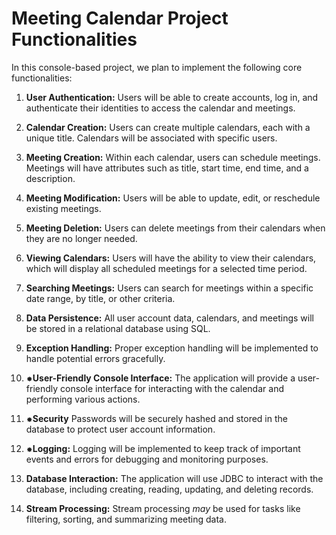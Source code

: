 # Meeting Calendar Project Functionalities

In this console-based project, we plan to implement the following core functionalities:

1. **User Authentication:** Users will be able to create accounts, log in, and authenticate their identities to access the calendar and meetings.

2. **Calendar Creation:** Users can create multiple calendars, each with a unique title. Calendars will be associated with specific users.

3. **Meeting Creation:** Within each calendar, users can schedule meetings. Meetings will have attributes such as title, start time, end time, and a description.

4. **Meeting Modification:** Users will be able to update, edit, or reschedule existing meetings.

5. **Meeting Deletion:** Users can delete meetings from their calendars when they are no longer needed.

6. **Viewing Calendars:** Users will have the ability to view their calendars, which will display all scheduled meetings for a selected time period.

7. **Searching Meetings:** Users can search for meetings within a specific date range, by title, or other criteria.

8. **Data Persistence:** All user account data, calendars, and meetings will be stored in a relational database using SQL.

9. **Exception Handling:** Proper exception handling will be implemented to handle potential errors gracefully.

10. **⁕User-Friendly Console Interface:** The application will provide a user-friendly console interface for interacting with the calendar and performing various actions.

11. **⁕Security** Passwords will be securely hashed and stored in the database to protect user account information.

12. **⁕Logging:** Logging will be implemented to keep track of important events and errors for debugging and monitoring purposes.

13. **Database Interaction:** The application will use JDBC to interact with the database, including creating, reading, updating, and deleting records.

14. **Stream Processing:** Stream processing _may_ be used for tasks like filtering, sorting, and summarizing meeting data.

